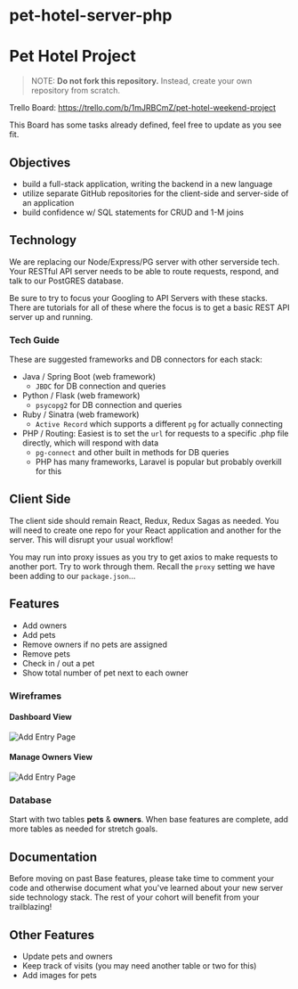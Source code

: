 # pet-hotel-server-php

# Pet Hotel Project

> NOTE: __Do not fork this repository.__ Instead, create your own repository from scratch.

Trello Board: https://trello.com/b/1mJRBCmZ/pet-hotel-weekend-project

This Board has some tasks already defined, feel free to update as you see fit.

## Objectives

- build a full-stack application, writing the backend in a new language
- utilize separate GitHub repositories for the client-side and server-side of an application
- build confidence w/ SQL statements for CRUD and 1-M joins

## Technology

We are replacing our Node/Express/PG server with other serverside tech. Your RESTful API server needs to be able to route requests, respond, and talk to our PostGRES database.

Be sure to try to focus your Googling to API Servers with these stacks. There are tutorials for all of these where the focus is to get a basic REST API server up and running.

### Tech Guide

These are suggested frameworks and DB connectors for each stack:

- Java / Spring Boot (web framework)
  - `JBDC` for DB connection and queries
- Python / Flask (web framework)
  - `psycopg2` for DB connection and queries
- Ruby / Sinatra (web framework)
  - `Active Record` which supports a different `pg` for actually connecting
- PHP / Routing: Easiest is to set the `url` for requests to a specific .php file directly, which will respond with data
  - `pg-connect` and other built in methods for DB queries
  - PHP has many frameworks, Laravel is popular but probably overkill for this

## Client Side

The client side should remain React, Redux, Redux Sagas as needed. You will need to create one repo for your React application and another for the server. This will disrupt your usual workflow!

You may run into proxy issues as you try to get axios to make requests to another port. Try to work through them. Recall the `proxy` setting we have been adding to our `package.json`...

## Features

- Add owners
- Add pets
- Remove owners if no pets are assigned
- Remove pets
- Check in / out a pet
- Show total number of pet next to each owner

### Wireframes

#### Dashboard View

![Add Entry Page](page-one.png)

#### Manage Owners View

![Add Entry Page](page-two.png)

### Database

Start with two tables **pets** & **owners**. When base features are complete, add more tables as needed for stretch goals.

## Documentation

Before moving on past Base features, please take time to comment your code and otherwise document what you've learned about your new server side technology stack. The rest of your cohort will benefit from your trailblazing!

## Other Features

- Update pets and owners
- Keep track of visits (you may need another table or two for this)
- Add images for pets
